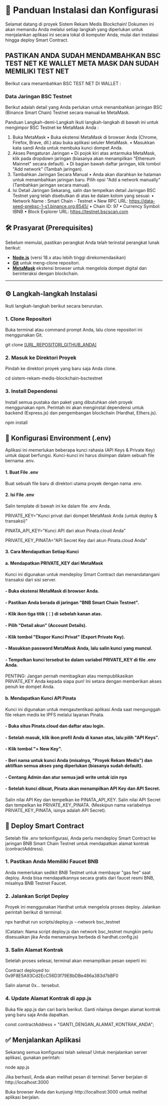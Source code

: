 # 🚀 Panduan Instalasi dan Konfigurasi
Selamat datang di proyek Sistem Rekam Medis Blockchain! Dokumen ini akan memandu Anda melalui setiap langkah yang diperlukan untuk menjalankan aplikasi ini secara lokal di komputer Anda, mulai dari instalasi hingga deploy Smart Contract.

## PASTIKAN ANDA SUDAH MENDAMBAHKAN BSC TEST NET KE WALLET META MASK DAN SUDAH MEMILIKI TEST NET 
Berikut cara menambahkan BSC TEST NET DI WALLET : 
### Data Jaringan BSC Testnet

Berikut adalah detail yang Anda perlukan untuk menambahkan jaringan BSC (Binance Smart Chain) Testnet secara manual ke MetaMask.

Panduan Langkah-demi-Langkah
Ikuti langkah-langkah di bawah ini untuk mengimpor BSC Testnet ke MetaMask Anda :
1. Buka MetaMask 
   • Buka ekstensi MetaMask di browser Anda (Chrome, Firefox, Brave, dll.) atau buka aplikasi seluler MetaMask.
   • Masukkan kata sandi Anda untuk membuka kunci dompet Anda.
2. Akses Pengaturan Jaringan
   • Di pojok kiri atas antarmuka MetaMask, klik pada dropdown jaringan (biasanya akan menampilkan "Ethereum Mainnet" secara default).
   • Di bagian bawah daftar jaringan, klik tombol "Add network" (Tambah jaringan).
3. Tambahkan Jaringan Secara Manual
   • Anda akan diarahkan ke halaman untuk menambahkan jaringan baru. Pilih opsi "Add a network manually" (Tambahkan jaringan secara manual). 
4. Isi Detail Jaringan
Sekarang, salin dan tempelkan detail Jaringan BSC Testnet yang telah disebutkan di atas ke dalam kolom yang sesuai:
   • Network Name : Smart Chain - Testnet 
   • New RPC URL: https://data-seed-prebsc-1-s1.binance.org:8545/
   • Chain ID: 97 
   • Currency Symbol: tBNB
   • Block Explorer URL: https://testnet.bscscan.com
   
## 🛠️ Prasyarat (Prerequisites)

Sebelum memulai, pastikan perangkat Anda telah terinstal perangkat lunak berikut:

- **[Node.js](https://nodejs.org/)** (versi 18.x atau lebih tinggi direkomendasikan)
- **[Git](https://git-scm.com/)** untuk meng-clone repositori.
- **[MetaMask](https://metamask.io/)** ekstensi browser untuk mengelola dompet digital dan berinteraksi dengan blockchain.

---

## ⚙️ Langkah-langkah Instalasi

Ikuti langkah-langkah berikut secara berurutan.

### 1. Clone Repositori
Buka terminal atau command prompt Anda, lalu clone repositori ini menggunakan Git.

git clone [\[URL_REPOSITORI_GITHUB_ANDA\]](https://github.com/BochanUFM18/sistem-rekam-medis-blockchain-bsctestnet)

### 2. Masuk ke Direktori Proyek
Pindah ke direktori proyek yang baru saja Anda clone.

cd sistem-rekam-medis-blockchain-bsctestnet

### 3. Install Dependensi
Install semua pustaka dan paket yang dibutuhkan oleh proyek menggunakan npm. Perintah ini akan menginstal dependensi untuk backend (Express.js) dan pengembangan blockchain (Hardhat, Ethers.js).

npm install 

## 🔑 Konfigurasi Environment (.env) 
Aplikasi ini memerlukan beberapa kunci rahasia (API Keys & Private Key) untuk dapat berfungsi. Kunci-kunci ini harus disimpan dalam sebuah file bernama .env.

#### 1. Buat File .env
Buat sebuah file baru di direktori utama proyek dengan nama .env.

#### 2. Isi File .env
Salin template di bawah ini ke dalam file .env Anda.

PRIVATE_KEY="Kunci privat dari dompet MetaMask Anda (untuk deploy & transaksi)"

PINATA_API_KEY="Kunci API dari akun Pinata.cloud Anda"

PRIVATE_KEY_PINATA="API Secret Key dari akun Pinata.cloud Anda"

#### 3. Cara Mendapatkan Setiap Kunci
#### a. Mendapatkan PRIVATE_KEY dari MetaMask 
Kunci ini digunakan untuk mendeploy Smart Contract dan menandatangani transaksi dari sisi server.

#### - Buka ekstensi MetaMask di browser Anda.
#### - Pastikan Anda berada di jaringan "BNB Smart Chain Testnet".
#### - Klik ikon tiga titik (⋮) di sebelah kanan atas.
#### - Pilih "Detail akun" (Account Details).
#### - Klik tombol "Ekspor Kunci Privat" (Export Private Key).
#### - Masukkan password MetaMask Anda, lalu salin kunci yang muncul.
#### - Tempelkan kunci tersebut ke dalam variabel PRIVATE_KEY di file .env Anda.
PENTING: Jangan pernah membagikan atau mempublikasikan PRIVATE_KEY Anda kepada siapa pun! Ini setara dengan memberikan akses penuh ke dompet Anda.

#### b. Mendapatkan Kunci API Pinata
Kunci ini digunakan untuk mengautentikasi aplikasi Anda saat mengunggah file rekam medis ke IPFS melalui layanan Pinata.
#### - Buka situs Pinata.cloud dan daftar atau login.
#### - Setelah masuk, klik ikon profil Anda di kanan atas, lalu pilih "API Keys".
#### - Klik tombol "+ New Key".
#### - Beri nama untuk kunci Anda (misalnya, "Proyek Rekam Medis") dan aktifkan semua akses yang diperlukan (biasanya sudah default).
#### - Centang Admin dan atur semua jadi write untuk izin nya 
#### - Setelah kunci dibuat, Pinata akan menampilkan API Key dan API Secret.
Salin nilai API Key dan tempelkan ke PINATA_API_KEY.
Salin nilai API Secret dan tempelkan ke PRIVATE_KEY_PINATA. (Meskipun nama variabelnya PRIVATE_KEY_PINATA, isinya adalah API Secret).

## 📜 Deploy Smart Contract
Setelah file .env terkonfigurasi, Anda perlu mendeploy Smart Contract ke jaringan BNB Smart Chain Testnet untuk mendapatkan alamat kontrak (contractAddress).

### 1. Pastikan Anda Memiliki Faucet BNB
Anda memerlukan sedikit BNB Testnet untuk membayar "gas fee" saat deploy. Anda bisa mendapatkannya secara gratis dari faucet resmi BNB, misalnya BNB Testnet Faucet.

### 2. Jalankan Script Deploy
Proyek ini menggunakan Hardhat untuk mengelola proses deploy. Jalankan perintah berikut di terminal: 

npx hardhat run scripts/deploy.js --network bsc_testnet

(Catatan: Nama script deploy.js dan network bsc_testnet mungkin perlu disesuaikan jika Anda menamainya berbeda di hardhat.config.js)

### 3. Salin Alamat Kontrak 
Setelah proses selesai, terminal akan menampilkan pesan seperti ini:

Contract deployed to: 0x9F8E5A93Cd2EcC56D3f79E8bDBe486a383d7bBF0 

Salin alamat 0x... tersebut.

### 4. Update Alamat Kontrak di app.js
Buka file app.js dan cari baris berikut. Ganti nilainya dengan alamat kontrak yang baru saja Anda dapatkan.

const contractAddress = "GANTI_DENGAN_ALAMAT_KONTRAK_ANDA"; 

## ✅ Menjalankan Aplikasi 
Sekarang semua konfigurasi telah selesai! Untuk menjalankan server aplikasi, gunakan perintah: 

node app.js 

Jika berhasil, Anda akan melihat pesan di terminal:
Server berjalan di http://localhost:3000

Buka browser Anda dan kunjungi http://localhost:3000 untuk melihat aplikasi berjalan.